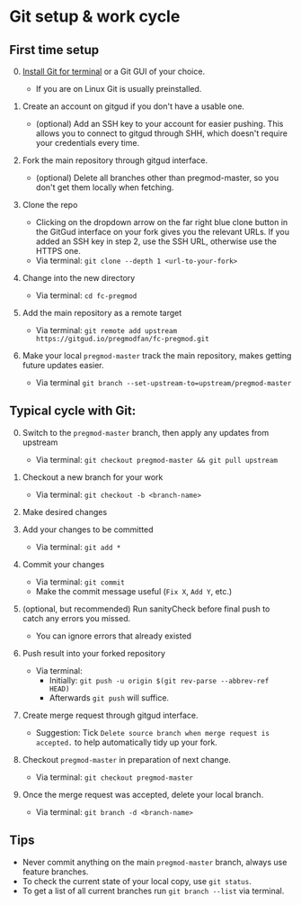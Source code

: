# Git setup & work cycle

## First time setup

0. [Install Git for terminal](https://git-scm.com/book/en/v2/Getting-Started-Installing-Git) or a Git GUI of your
   choice.
   * If you are on Linux Git is usually preinstalled.

1. Create an account on gitgud if you don't have a usable one.
    * (optional) Add an SSH key to your account for easier pushing. This allows you to connect to gitgud through SHH,
      which doesn't require your credentials every time.

2. Fork the main repository through gitgud interface.
   * (optional) Delete all branches other than pregmod-master, so you don't get them locally when fetching.

3. Clone the repo
   * Clicking on the dropdown arrow on the far right blue clone button in the GitGud interface on your fork gives you
     the relevant URLs. If you added an SSH key in step 2, use the SSH URL, otherwise use the HTTPS one.
   * Via terminal: `git clone --depth 1 <url-to-your-fork>`

4. Change into the new directory
   * Via terminal: `cd fc-pregmod`

5. Add the main repository as a remote target
   * Via terminal: `git remote add upstream https://gitgud.io/pregmodfan/fc-pregmod.git`

6. Make your local `pregmod-master` track the main repository, makes getting future updates easier.
   * Via terminal `git branch --set-upstream-to=upstream/pregmod-master`

## Typical cycle with Git:

0. Switch to the `pregmod-master` branch, then apply any updates from upstream
   * Via terminal: `git checkout pregmod-master && git pull upstream`

1. Checkout a new branch for your work
   * Via terminal: `git checkout -b <branch-name>`

2. Make desired changes

3. Add your changes to be committed
   * Via terminal: `git add *`

4. Commit your changes
   * Via terminal: `git commit`
   * Make the commit message useful (`Fix X`, `Add Y`, etc.)

5. (optional, but recommended) Run sanityCheck before final push to catch any errors you missed.
   * You can ignore errors that already existed

6. Push result into your forked repository
   * Via terminal:
      * Initially: `git push -u origin $(git rev-parse --abbrev-ref HEAD)`
      * Afterwards `git push` will suffice.

7. Create merge request through gitgud interface.
   * Suggestion: Tick `Delete source branch when merge request is accepted.` to help automatically tidy up your fork.

8. Checkout `pregmod-master` in preparation of next change.
   * Via terminal: `git checkout pregmod-master`

9. Once the merge request was accepted, delete your local branch.
   * Via terminal: `git branch -d <branch-name>`

## Tips

* Never commit anything on the main `pregmod-master` branch, always use feature branches.
* To check the current state of your local copy, use `git status`.
* To get a list of all current branches run `git branch --list` via terminal.
